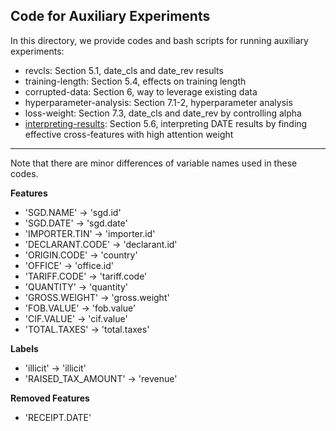 ## Code for Auxiliary Experiments

In this directory, we provide codes and bash scripts for running auxiliary experiments:
* revcls: Section 5.1, date_cls and date_rev results 
* training-length: Section 5.4, effects on training length
* corrupted-data: Section 6, way to leverage existing data
* hyperparameter-analysis: Section 7.1-2, hyperparameter analysis
* loss-weight: Section 7.3, date_cls and date_rev by controlling alpha
* [interpreting-results](Interpreting-DATE-results.ipynb): Section 5.6, interpreting DATE results by finding effective cross-features with high attention weight 

---

Note that there are minor differences of variable names used in these codes.

**Features**
* 'SGD.NAME' → 'sgd.id'
* 'SGD.DATE' → 'sgd.date'
* 'IMPORTER.TIN' → 'importer.id'
* 'DECLARANT.CODE' → 'declarant.id'
* 'ORIGIN.CODE' → 'country'
* 'OFFICE' → 'office.id'
* 'TARIFF.CODE' → 'tariff.code'
* 'QUANTITY' → 'quantity'
* 'GROSS.WEIGHT' → 'gross.weight'
* 'FOB.VALUE' → 'fob.value'
* 'CIF.VALUE' → 'cif.value'
* 'TOTAL.TAXES' → 'total.taxes'

**Labels**
* 'illicit' → 'illicit'
* 'RAISED_TAX_AMOUNT' → 'revenue'

**Removed Features**
* 'RECEIPT.DATE'
